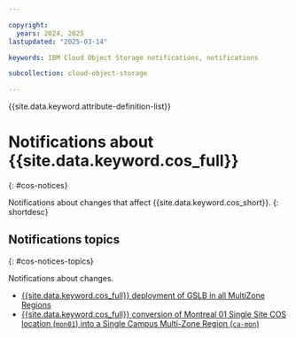 ```yaml
---

copyright:
  years: 2024, 2025
lastupdated: "2025-03-14"

keywords: IBM Cloud Object Storage notifications, notifications

subcollection: cloud-object-storage

---
```


{{site.data.keyword.attribute-definition-list}}

# Notifications about {{site.data.keyword.cos_full}}
{: #cos-notices}

Notifications about changes that affect {{site.data.keyword.cos_short}}.
{: shortdesc}

## Notifications topics
{: #cos-notices-topics}

Notifications about changes.
- [{{site.data.keyword.cos_full}} deployment of GSLB in all MultiZone Regions](/docs/cloud-object-storage?topic=cloud-object-storage-cos-notices-gslb)
- [{{site.data.keyword.cos_full}} conversion of Montreal 01 Single Site COS location (`mon01`) into a Single Campus Multi-Zone Region (`ca-mon`)](/docs/cloud-object-storage?topic=cloud-object-storage-cos-notices-ca-mon)
